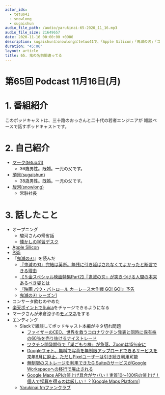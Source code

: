 ```yaml
---
actor_ids:
  - tetuo41
  - snowlong
  - sugaishun
audio_file_path: /audio/yarukinai-65-2020_11_16.mp3
audio_file_size: 21649657
date: 2020-11-16 00:00:00 +0900
description: sugaishunとsnowlongとtetuo41で、「Apple Silicon」「鬼滅の刃」「コンサータ」について話しました。
duration: "45:06"
layout: article
title: 65. 鬼の名前間違ってる
---
```


# 第65回 Podcast 11月16日(月)

# 1. 番組紹介
  このポッドキャストは、三十路のおっさんと二十代の若者エンジニアが
  雑談ベースで話すポッドキャストです。

# 2. 自己紹介
- [マーク(tetuo41)](https://twitter.com/tetuo41)
  - 36歳男性。既婚。一児の父です。
- [須貝(sugaishun)](https://twitter.com/sugaishun)
  - 38歳男性。既婚。一児の父です。
- [駿河(snowlong)](https://twitter.com/_snowlong)
  - 常駐社長

# 3. 話したこと
- オープニング
  - 駿河さんの帰省話
  - [懐かしの学習デスク](http://www.kurogane-kks.co.jp/home/museum/)
- [Apple Silicon](https://xtech.nikkei.com/atcl/nxt/news/18/09101/)
- [PS5](https://www.playstation.com/ja-jp/ps5/)
- 『[鬼滅の刃](https://www.amazon.co.jp/dp/B01EJ7AK5O/)』を読んだ
  - [『鬼滅の刃』完結は英断。無残に引き延ばされなくてよかったと断言できる理由](https://qjweb.jp/column/21119/)
  - [【５金スペシャル映画特集Part2】『鬼滅の刃』が突きつける人間の本来あるべき姿とは](https://youtu.be/rkViwzgZJzg)
  - [『映画 パウ・パトロール カーレース大作戦 GO! GO!』予告](https://youtu.be/ofw91xfbNnE)
  - [鬼滅の刃 シーズン1](https://www.amazon.co.jp/%E9%AC%BC%E6%BB%85%E3%81%AE%E5%88%83/dp/B07QBC423H)
- コンサータ飲むのやめた
- [楽天ポイントでSuica](https://www.itmedia.co.jp/news/articles/2011/13/news116.html)をチャージできるようになる
- マークさんが米倉涼子の[モノマネ](https://youtu.be/FXeooj8PV4U)をする
- エンディング
  - Slackで雑談してポッドキャスト本編がネタ切れ問題
    - [ファイザーのCEO、世界を救うコロナワクチン発表と同時に保有株の60％を売り抜けるナイストレード](https://kabumatome.doorblog.jp/archives/65971945.html)
    - [ワクチン開発期待で「巣ごもり株」が急落、Zoomは15％安に](https://forbesjapan.com/articles/detail/38084)
    - [Googleフォト、無料で写真を無制限アップロードできるサービスを来年6月に廃止。ただしPixelユーザーは引き続き利用可能](https://corriente.top/googlephotos-end-unlimitedstorage-2021/)
    - [無制限のストレージを利用できたG SuiteのサービスがGoogle Workspaceへの移行で廃止される](https://gigazine.net/news/20201014-google-workspace-storage/)
    - [Google Maps APIの値上げ具合がヤバい！実質10～100倍の値上げ！個人で採算を得るのは厳しい！？[Google Maps Platform]](https://retu27.com/google_map_api.html)
  - [Yarukinai.fmファンクラブ](https://note.com/tetuo41/circle)
